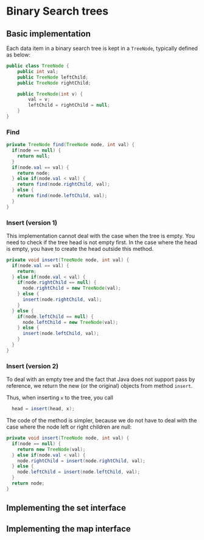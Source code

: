 # Binary Search trees

## Basic implementation

Each data item in a binary search tree is kept in a `TreeNode`, typically
defined as below:

```java
public class TreeNode {
	public int val;
	public TreeNode leftChild;
	public TreeNode rightChild;

	public TreeNode(int v) {
		val = v;
		leftChild = rightChild = null;
	}
}
```

### Find

```java
private TreeNode find(TreeNode node, int val) {
  if(node == null) {
    return null;
  }
  if(node.val == val) {
    return node;
  } else if(node.val < val) {
    return find(node.rightChild, val);
  } else {
    return find(node.leftChild, val);
  }
}
```

### Insert (version 1)

This implementation cannot deal with the case when the tree is empty.  You need
to check if the tree head is not empty first.  In the case where the head is
empty, you have to create the head outside this method.

```java
private void insert(TreeNode node, int val) {
  if(node.val == val) {
    return;
  } else if(node.val < val) {
    if(node.rightChild == null) {
      node.rightChild = new TreeNode(val);
    } else {
      insert(node.rightChild, val);
    }
  } else {
    if(node.leftChild == null) {
      node.leftChild = new TreeNode(val);
    } else {
      insert(node.leftChild, val);
    }
  }
}
```

### Insert (version 2)

To deal with an empty tree and the fact that Java does not support pass by
reference, we return the new (or the original) objects from method `insert`.

Thus, when inserting `x` to the tree, you call

```java
  head = insert(head, x);
```

The code of the method is simpler, because we do not have to deal with the case
where the node left or right children are null:

```java
private void insert(TreeNode node, int val) {
  if(node == null) {
    return new TreeNode(val);
  } else if(node.val < val) {
    node.rightChild = insert(node.rightChild, val);
  } else {
    node.leftChild = insert(node.leftChild, val);
  }
  return node;
}
```

## Implementing the set interface

## Implementing the map interface
